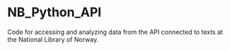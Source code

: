 # NB_Python_API
Code for accessing and analyzing data from the API connected to texts at the National Library of Norway.

